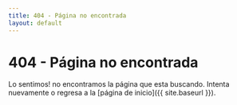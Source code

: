 ```yaml
---
title: 404 - Página no encontrada
layout: default
---
```


404 - Página no encontrada
====================
Lo sentimos! no encontramos la página que esta buscando. Intenta nuevamente o regresa a la [página de inicio]({{ site.baseurl }}).
